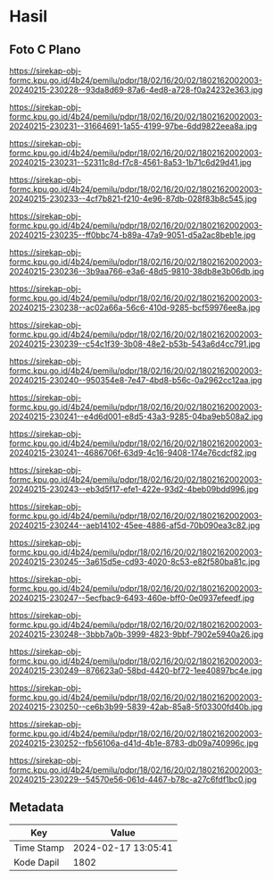 # Hasil

## Foto C Plano

https://sirekap-obj-formc.kpu.go.id/4b24/pemilu/pdpr/18/02/16/20/02/1802162002003-20240215-230228--93da8d69-87a6-4ed8-a728-f0a24232e363.jpg

https://sirekap-obj-formc.kpu.go.id/4b24/pemilu/pdpr/18/02/16/20/02/1802162002003-20240215-230231--31664691-1a55-4199-97be-6dd9822eea8a.jpg

https://sirekap-obj-formc.kpu.go.id/4b24/pemilu/pdpr/18/02/16/20/02/1802162002003-20240215-230231--52311c8d-f7c8-4561-8a53-1b71c6d29d41.jpg

https://sirekap-obj-formc.kpu.go.id/4b24/pemilu/pdpr/18/02/16/20/02/1802162002003-20240215-230233--4cf7b821-f210-4e96-87db-028f83b8c545.jpg

https://sirekap-obj-formc.kpu.go.id/4b24/pemilu/pdpr/18/02/16/20/02/1802162002003-20240215-230235--ff0bbc74-b89a-47a9-9051-d5a2ac8beb1e.jpg

https://sirekap-obj-formc.kpu.go.id/4b24/pemilu/pdpr/18/02/16/20/02/1802162002003-20240215-230236--3b9aa766-e3a6-48d5-9810-38db8e3b06db.jpg

https://sirekap-obj-formc.kpu.go.id/4b24/pemilu/pdpr/18/02/16/20/02/1802162002003-20240215-230238--ac02a66a-56c6-410d-9285-bcf59976ee8a.jpg

https://sirekap-obj-formc.kpu.go.id/4b24/pemilu/pdpr/18/02/16/20/02/1802162002003-20240215-230239--c54c1f39-3b08-48e2-b53b-543a6d4cc791.jpg

https://sirekap-obj-formc.kpu.go.id/4b24/pemilu/pdpr/18/02/16/20/02/1802162002003-20240215-230240--950354e8-7e47-4bd8-b56c-0a2962cc12aa.jpg

https://sirekap-obj-formc.kpu.go.id/4b24/pemilu/pdpr/18/02/16/20/02/1802162002003-20240215-230241--e4d6d001-e8d5-43a3-9285-04ba9eb508a2.jpg

https://sirekap-obj-formc.kpu.go.id/4b24/pemilu/pdpr/18/02/16/20/02/1802162002003-20240215-230241--4686706f-63d9-4c16-9408-174e76cdcf82.jpg

https://sirekap-obj-formc.kpu.go.id/4b24/pemilu/pdpr/18/02/16/20/02/1802162002003-20240215-230243--eb3d5f17-efe1-422e-93d2-4beb09bdd996.jpg

https://sirekap-obj-formc.kpu.go.id/4b24/pemilu/pdpr/18/02/16/20/02/1802162002003-20240215-230244--aeb14102-45ee-4886-af5d-70b090ea3c82.jpg

https://sirekap-obj-formc.kpu.go.id/4b24/pemilu/pdpr/18/02/16/20/02/1802162002003-20240215-230245--3a615d5e-cd93-4020-8c53-e82f580ba81c.jpg

https://sirekap-obj-formc.kpu.go.id/4b24/pemilu/pdpr/18/02/16/20/02/1802162002003-20240215-230247--5ecfbac9-6493-460e-bff0-0e0937efeedf.jpg

https://sirekap-obj-formc.kpu.go.id/4b24/pemilu/pdpr/18/02/16/20/02/1802162002003-20240215-230248--3bbb7a0b-3999-4823-9bbf-7902e5940a26.jpg

https://sirekap-obj-formc.kpu.go.id/4b24/pemilu/pdpr/18/02/16/20/02/1802162002003-20240215-230249--876623a0-58bd-4420-bf72-1ee40897bc4e.jpg

https://sirekap-obj-formc.kpu.go.id/4b24/pemilu/pdpr/18/02/16/20/02/1802162002003-20240215-230250--ce6b3b99-5839-42ab-85a8-5f03300fd40b.jpg

https://sirekap-obj-formc.kpu.go.id/4b24/pemilu/pdpr/18/02/16/20/02/1802162002003-20240215-230252--fb56106a-d41d-4b1e-8783-db09a740996c.jpg

https://sirekap-obj-formc.kpu.go.id/4b24/pemilu/pdpr/18/02/16/20/02/1802162002003-20240215-230229--54570e56-061d-4467-b78c-a27c6fdf1bc0.jpg


## Metadata

| Key        | Value               |
| ---------- | ------------------- |
| Time Stamp | 2024-02-17 13:05:41 |
| Kode Dapil | 1802                |



